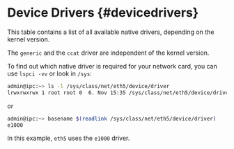 Device Drivers                                           {#devicedrivers}
==============

This table contains a list of all available native drivers,
depending on the kernel version.

The `generic` and the `ccat` driver are independent of the kernel version.

To find out which native driver is required for your network card,
you can use `lspci -vv` or look in `/sys`:
```sh
admin@ipc:~> ls -l /sys/class/net/eth5/device/driver
lrwxrwxrwx 1 root root 0  6. Nov 15:35 /sys/class/net/eth5/device/driver -> ../../../../bus/pci/drivers/e1000
```
or
```sh
admin@ipc:~> basename $(readlink /sys/class/net/eth5/device/driver)
e1000
```

In this example, `eth5` uses the `e1000` driver.
